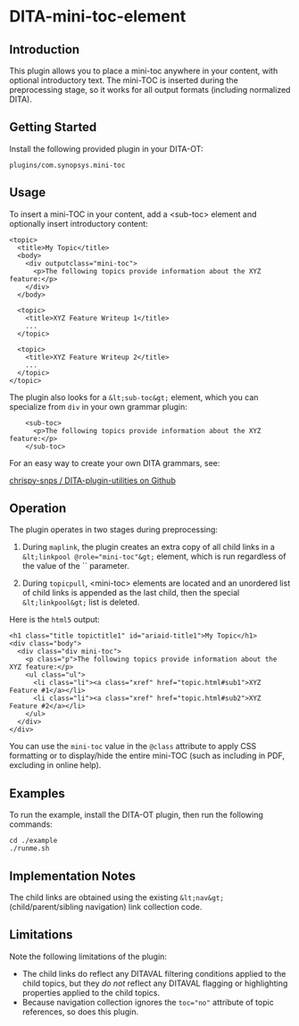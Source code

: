 # DITA-mini-toc-element

## Introduction

This plugin allows you to place a mini-toc anywhere in your content, with optional introductory text. The mini-TOC is inserted during the preprocessing stage, so it works for all output formats (including normalized DITA).

## Getting Started

Install the following provided plugin in your DITA-OT:

```
plugins/com.synopsys.mini-toc
```

## Usage

To insert a mini-TOC in your content, add a &lt;sub-toc&gt; element and optionally insert introductory content:

```
<topic>
  <title>My Topic</title>
  <body>
    <div outputclass="mini-toc">
      <p>The following topics provide information about the XYZ feature:</p>
    </div>
  </body>

  <topic>
    <title>XYZ Feature Writeup 1</title>
    ...
  </topic>

  <topic>
    <title>XYZ Feature Writeup 2</title>
    ...
  </topic>
</topic>
```

The plugin also looks for a `&lt;sub-toc&gt;` element, which you can specialize from `div` in your own grammar plugin:

```
    <sub-toc>
      <p>The following topics provide information about the XYZ feature:</p>
    </sub-toc>
```

For an easy way to create your own DITA grammars, see:

[chrispy-snps / DITA-plugin-utilities on Github](https://github.com/chrispy-snps/DITA-plugin-utilities)

## Operation

The plugin operates in two stages during preprocessing:

1. During `maplink`, the plugin creates an extra copy of all child links in a `&lt;linkpool @role="mini-toc"&gt;` element, which is run regardless of the value of the `` parameter.

2. During `topicpull`, &lt;mini-toc&gt; elements are located and an unordered list of child links is appended as the last child, then the special `&lt;linkpool&gt;` list is deleted.

Here is the `html5` output:

```
<h1 class="title topictitle1" id="ariaid-title1">My Topic</h1>
<div class="body">
  <div class="div mini-toc">
    <p class="p">The following topics provide information about the XYZ feature:</p>
    <ul class="ul">
      <li class="li"><a class="xref" href="topic.html#sub1">XYZ Feature #1</a></li>
      <li class="li"><a class="xref" href="topic.html#sub2">XYZ Feature #2</a></li>
    </ul>
  </div>
</div>
```

You can use the `mini-toc` value in the `@class` attribute to apply CSS formatting or to display/hide the entire mini-TOC (such as including in PDF, excluding in online help).

## Examples

To run the example, install the DITA-OT plugin, then run the following commands:

    cd ./example
    ./runme.sh

## Implementation Notes

The child links are obtained using the existing `&lt;nav&gt;` (child/parent/sibling navigation) link collection code.

## Limitations

Note the following limitations of the plugin:

* The child links do reflect any DITAVAL filtering conditions applied to the child topics, but they *do not* reflect any DITAVAL flagging or highlighting properties applied to the child topics.
* Because navigation collection ignores the `toc="no"` attribute of topic references, so does this plugin.

